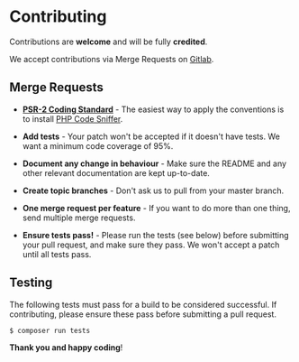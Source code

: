 # Contributing

Contributions are **welcome** and will be fully **credited**.

We accept contributions via Merge Requests on [Gitlab](https://gitlab.com/jbtcd/fitbit-sdk-php).


## Merge Requests

- **[PSR-2 Coding Standard](https://github.com/php-fig/fig-standards/blob/master/accepted/PSR-2-coding-style-guide.md)** - The easiest way to apply the conventions is to install [PHP Code Sniffer](http://pear.php.net/package/PHP_CodeSniffer).

- **Add tests** - Your patch won't be accepted if it doesn't have tests. We want a minimum code coverage of 95%.

- **Document any change in behaviour** - Make sure the README and any other relevant documentation are kept up-to-date.

- **Create topic branches** - Don't ask us to pull from your master branch.

- **One merge request per feature** - If you want to do more than one thing, send multiple merge requests.

- **Ensure tests pass!** - Please run the tests (see below) before submitting your pull request, and make sure they pass. We won't accept a patch until all tests pass.


## Testing

The following tests must pass for a build to be considered successful. If contributing, please ensure these pass before submitting a pull request.

``` bash
$ composer run tests
```

**Thank you and happy coding**!
